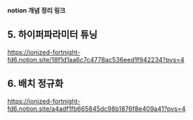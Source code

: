 **notion 개념 정리 링크**

## 5. 하이퍼파라미터 튜닝
https://ionized-fortnight-fd6.notion.site/18f1d1aa6c7c4778ac536eed1f942234?pvs=4

## 6. 배치 정규화
https://ionized-fortnight-fd6.notion.site/a4adf1fb665845dc98b1876f8e409a41?pvs=4
